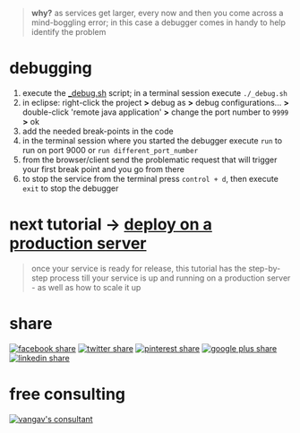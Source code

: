 
> **why?** as services get larger, every now and then you come across a mind-boggling error; in this case a debugger comes in handy to help identify the problem

# debugging

1. execute the [_debug.sh](https://github.com/vangav/vos_geo_server/blob/master/_debug.sh) script; in a terminal session execute `./_debug.sh`
2. in eclipse: right-click the project **>** debug as **>** debug configurations... **>** double-click 'remote java application' **>** change the port number to `9999` **>** ok
3. add the needed break-points in the code
4. in the terminal session where you started the debugger execute `run` to run on port 9000 or `run different_port_number` 
5. from the browser/client send the problematic request that will trigger your first break point and you go from there
6. to stop the service from the terminal press `control + d`, then execute `exit` to stop the debugger

# next tutorial -> [deploy on a production server](https://github.com/vangav/vos_backend/blob/master/README/09_deploy.md)
> once your service is ready for release, this tutorial has the step-by-step process till your service is up and running on a production server - as well as how to scale it up

# share

[![facebook share](https://www.prekindle.com/images/social/facebook.png)](https://www.facebook.com/sharer/sharer.php?u=https%3A//github.com/vangav/vos_backend)  [![twitter share](http://www.howickbaptist.org.nz/wordpress/media/twitter-64-black.png)](https://twitter.com/home?status=vangav%20backend%20%7C%20build%20big%20tech%2010x%20faster%20%7C%20https%3A//github.com/vangav/vos_backend)  [![pinterest share](http://d7ab823tjbf2qywyt3grgq63.wpengine.netdna-cdn.com/wp-content/themes/velominati/images/share_icons/pinterest-black.png)](https://pinterest.com/pin/create/button/?url=https%3A//github.com/vangav/vos_backend&media=https%3A//scontent-mad1-1.xx.fbcdn.net/v/t31.0-8/20645143_1969408006608176_5289565717021239224_o.png?oh=acf20113a3673409d238924cfec648d2%26oe=5A3414B5&description=)  [![google plus share](http://e-airllc.com/wp-content/themes/nebula/images/social_black/google.png)](https://plus.google.com/share?url=https%3A//github.com/vangav/vos_backend)  [![linkedin share](http://e-airllc.com/wp-content/themes/nebula/images/social_black/linkedin.png)](https://www.linkedin.com/shareArticle?mini=true&url=https%3A//github.com/vangav/vos_backend&title=vangav%20backend%20%7C%20build%20big%20tech%2010x%20faster&summary=&source=)

# free consulting

[![vangav's consultant](http://www.footballhighlights247.com/images/mobile-share/fb-messenger-64x64.png)](https://www.facebook.com/mustapha.abdallah)
